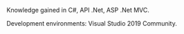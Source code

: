 

Knowledge gained in C#, API .Net, ASP .Net MVC.

Development environments: Visual Studio 2019 Community.
